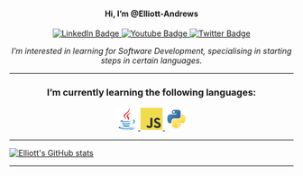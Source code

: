   <!-- Hi there! If you're looking at this, you're probably being nosey and looking at overall what I've done. Well, thanks for looking I guess!  -->

<!-- Introduction to me  -->
 <h4> <p align="center">  Hi, I’m @Elliott-Andrews </p> </h4>
 
  <!-- Badges, for LinkedIn, Youtube and Twitter  -->
<div align ="center" id="badges">
  <a href="https://www.linkedin.com" target="_blank">
   <img src="https://img.shields.io/badge/LinkedIn-blue?style=for-the-badge&logo=linkedin&logoColor=white" alt="LinkedIn Badge"/>
  </a>
 <a href="https://www.Youtube.com" target="_blank">
  <img src="https://img.shields.io/badge/YouTube-red?style=for-the-badge&logo=youtube&logoColor=white" alt="Youtube Badge"/>
 </a>
 <a href="https://www.Twitter.com" target="_blank">
  <img src="https://img.shields.io/badge/Twitter-blue?style=for-the-badge&logo=twitter&logoColor=white" alt="Twitter Badge"/>
  </a>
</div>

 <!-- Small italic text showing my interest  -->
 <i> <p align="center"> I’m interested in learning for Software Development, specialising in starting steps in certain languages. </p> </i>
 
 <hr> </hr>
 
  <!-- Languages start  -->
<h3>  <p align="center"> I’m currently learning the following languages: </p> </h3>


 <p align="center">
 <a href="https://www.java.com/" target="_blank"> 
  <img src="https://raw.githubusercontent.com/devicons/devicon/1119b9f84c0290e0f0b38982099a2bd027a48bf1/icons/java/java-original.svg" alt="c" width="40" height="40"/> 
 </a>
  <a href="https://www.javascript.com/" target="_blank"> 
  <img src="https://raw.githubusercontent.com/devicons/devicon/1119b9f84c0290e0f0b38982099a2bd027a48bf1/icons/javascript/javascript-original.svg" alt="c" width="40" height="40"/> 
 </a>
 <a href="https://www.python.org" target="_blank"> 
  <img src="https://raw.githubusercontent.com/devicons/devicon/1119b9f84c0290e0f0b38982099a2bd027a48bf1/icons/python/python-original.svg" alt="python" width="40" height="40"/> 
 </a> </p>
 
  <!-- Finish languages  -->
  
<hr> </hr>

[![Elliott's GitHub stats](https://github-readme-stats.vercel.app/api?username=Elliott-Andrews&show_icons=true&theme=radical&include_all_commits=false)](https://github.com/Elliott-Andrews/github-readme-stats)


<hr> </hr> 
